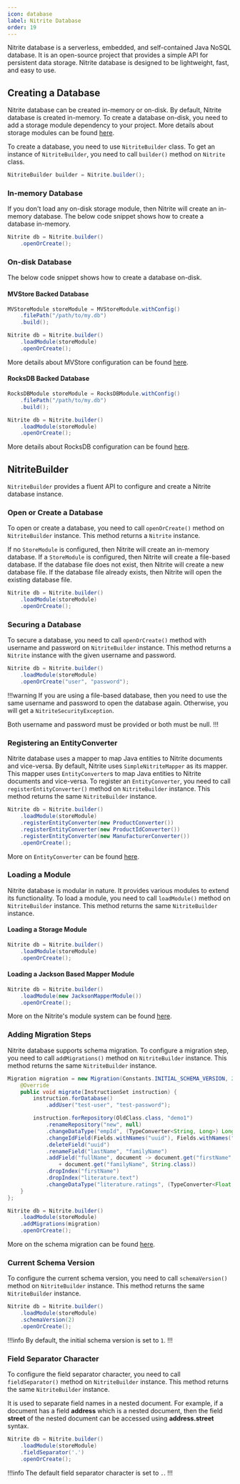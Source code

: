 ```yaml
---
icon: database
label: Nitrite Database
order: 19
---
```


Nitrite database is a serverless, embedded, and self-contained Java NoSQL database. It is an open-source project that provides a simple API for persistent data storage. Nitrite database is designed to be lightweight, fast, and easy to use.

## Creating a Database

Nitrite database can be created in-memory or on-disk. By default, Nitrite database is created in-memory. To create a database on-disk, you need to add a storage module dependency to your project.
More details about storage modules can be found [here](modules/store-modules/store-modules.md).

To create a database, you need to use `NitriteBuilder` class. To get an instance of `NitriteBuilder`, you need to call `builder()` method on `Nitrite` class.

```java
NitriteBuilder builder = Nitrite.builder();
```

### In-memory Database

If you don't load any on-disk storage module, then Nitrite will create an in-memory database. The below code snippet shows how to create a database in-memory.

```java
Nitrite db = Nitrite.builder()
    .openOrCreate();
```

### On-disk Database

The below code snippet shows how to create a database on-disk.

#### MVStore Backed Database

```java
MVStoreModule storeModule = MVStoreModule.withConfig()
    .filePath("/path/to/my.db")
    .build();

Nitrite db = Nitrite.builder()
    .loadModule(storeModule)
    .openOrCreate();
```

More details about MVStore configuration can be found [here](modules/store-modules/mvstore/).

#### RocksDB Backed Database

```java
RocksDBModule storeModule = RocksDBModule.withConfig()
    .filePath("/path/to/my.db")
    .build();

Nitrite db = Nitrite.builder()
    .loadModule(storeModule)
    .openOrCreate();
```

More details about RocksDB configuration can be found [here](modules/store-modules/rocksdb/).

## NitriteBuilder

`NitriteBuilder` provides a fluent API to configure and create a Nitrite database instance.

### Open or Create a Database

To open or create a database, you need to call `openOrCreate()` method on `NitriteBuilder` instance. This method returns a `Nitrite` instance.

If no `StoreModule` is configured, then Nitrite will create an in-memory database. If a `StoreModule` is configured, then Nitrite will create a file-based database. If the database file does not exist, then Nitrite will create a new database file. If the database file already exists, then Nitrite will open the existing database file.

```java
Nitrite db = Nitrite.builder()
    .loadModule(storeModule)
    .openOrCreate();
```

### Securing a Database

To secure a database, you need to call `openOrCreate()` method with username and password on `NitriteBuilder` instance. This method returns a `Nitrite` instance with the given username and password.

```java
Nitrite db = Nitrite.builder()
    .loadModule(storeModule)
    .openOrCreate("user", "password");
```

!!!warning
If you are using a file-based database, then you need to use the same username and password to open the database again. Otherwise, you will get a `NitriteSecurityException`.

Both username and password must be provided or both must be null.
!!!

### Registering an EntityConverter

Nitrite database uses a mapper to map Java entities to Nitrite documents and vice-versa. By default, Nitrite uses `SimpleNitriteMapper` as its mapper. This mapper uses `EntityConverter`s to map Java entities to Nitrite documents and vice-versa. To register an `EntityConverter`, you need to call `registerEntityConverter()` method on `NitriteBuilder` instance. This method returns the same `NitriteBuilder` instance.

```java
Nitrite db = Nitrite.builder()
    .loadModule(storeModule)
    .registerEntityConverter(new ProductConverter())
    .registerEntityConverter(new ProductIdConverter())
    .registerEntityConverter(new ManufacturerConverter())
    .openOrCreate();
```

More on `EntityConverter` can be found [here](repository/mapper.md#entityconverter).

### Loading a Module

Nitrite database is modular in nature. It provides various modules to extend its functionality. To load a module, you need to call `loadModule()` method on `NitriteBuilder` instance. This method returns the same `NitriteBuilder` instance.

#### Loading a Storage Module

```java
Nitrite db = Nitrite.builder()
    .loadModule(storeModule)
    .openOrCreate();
```

#### Loading a Jackson Based Mapper Module

```java
Nitrite db = Nitrite.builder()
    .loadModule(new JacksonMapperModule())
    .openOrCreate();
```

More on the Nitrite's module system can be found [here](/java-sdk/modules/module-system/).

### Adding Migration Steps

Nitrite database supports schema migration. To configure a migration step, you need to call `addMigrations()` method on `NitriteBuilder` instance. This method returns the same `NitriteBuilder` instance.

```java
Migration migration = new Migration(Constants.INITIAL_SCHEMA_VERSION, 2) {
    @Override
    public void migrate(InstructionSet instruction) {
        instruction.forDatabase()
            .addUser("test-user", "test-password");

        instruction.forRepository(OldClass.class, "demo1")
            .renameRepository("new", null)
            .changeDataType("empId", (TypeConverter<String, Long>) Long::parseLong)
            .changeIdField(Fields.withNames("uuid"), Fields.withNames("empId"))
            .deleteField("uuid")
            .renameField("lastName", "familyName")
            .addField("fullName", document -> document.get("firstName", String.class) + " "
                + document.get("familyName", String.class))
            .dropIndex("firstName")
            .dropIndex("literature.text")
            .changeDataType("literature.ratings", (TypeConverter<Float, Integer>) Math::round);
    }
};

Nitrite db = Nitrite.builder()
    .loadModule(storeModule)
    .addMigrations(migration)
    .openOrCreate();
```

More on the schema migration can be found [here](migration.md).

### Current Schema Version

To configure the current schema version, you need to call `schemaVersion()` method on `NitriteBuilder` instance. This method returns the same `NitriteBuilder` instance.

```java
Nitrite db = Nitrite.builder()
    .loadModule(storeModule)
    .schemaVersion(2)
    .openOrCreate();
```

!!!info
By default, the initial schema version is set to `1`.
!!!

### Field Separator Character

To configure the field separator character, you need to call `fieldSeparator()` method on `NitriteBuilder` instance. This method returns the same `NitriteBuilder` instance.

It is used to separate field names in a nested document. For example, if a document has a field <b>address</b> which is a nested document, then the field <b>street</b> of the nested document can be accessed using <b>address.street</b> syntax.

```java
Nitrite db = Nitrite.builder()
    .loadModule(storeModule)
    .fieldSeparator('.')
    .openOrCreate();
```

!!!info
The default field separator character is set to `.`.
!!!
